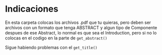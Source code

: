 # Indicaciones

En esta carpeta colocas los archivos .pdf que tu quieras, pero deben ser archivos con un formato que tenga ABSTRACT y algun tipo de Componente despues de ese Abstract, lo normal es que sea el Introduction, pero si no lo colocas en el codigo en la parte de `get_abstract()`

Sigue habiendo problemas con el ``get_title()``

